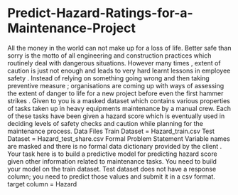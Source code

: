 # Predict-Hazard-Ratings-for-a-Maintenance-Project
All the money in the world can not make up for a loss of life. Better safe than sorry is the motto of all engineering and construction practices which routinely deal with dangerous situations. However many times , extent of caution is just not enough and leads to very hard learnt lessons in employee safety . Instead of relying on something going wrong and then taking preventive measure ; organisations are coming up with ways of assessing the extent of danger to life for a new project before even the first hammer strikes . Given to you is a masked dataset which contains various properties of tasks taken up in heavy equipments maintenance by a manual crew. Each of these tasks have been given a hazard score which is eventually used in deciding levels of safety checks and caution while planning for the maintenance process. Data Files Train Dataset = Hazard_train.csv Test Dataset = Hazard_test_share.csv Formal Problem Statement Variable names are masked and there is no formal data dictionary provided by the client . Your task here is to build a predictive model for predicting hazard score given other information related to maintenance tasks. You need to build your model on the train dataset. Test dataset does not have a response column; you need to predict those values and submit it in a csv format. target column = Hazard
